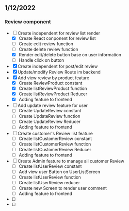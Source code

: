 ## 1/12/2022
### Review component
- [ ] Create independent for review list render
  - [x] Create React conponent for review list
  - [ ] Create edit review function
  - [ ] Create delete review function
  - [x] Render edit/delete button base on user information
  - [ ] Handle click on button
- [x] Create independent for post/edit review
- [x] Update/modify Review Route im backend
- [x] Add view review by product feature
  - [x] Create ReviewProduct constant
  - [x] Create listReviewProduct function
  - [x] Create listReviewProduct Reducer
  - [x] Adding feature to frontend
- [ ] Add update review feature for user
  - [ ] Create UpdateReview constant
  - [ ] Create UpdateReview function
  - [ ] Create UpdateReview Reducer
  - [ ] Adding feature to frontend
- [ ] Create customer's Review list feature
  - [ ] Create listCustomerReview constant
  - [ ] Create listCustomerReview function
  - [ ] Create listCustomerReview Reducer
  - [ ] Adding feature to frontend
- [ ] Create Admin feature to manage all customer Review
  - [ ] Create listUserReview constant
  - [ ] Add view user Button on UserListScreen
  - [ ] Create listUserReview function
  - [ ] Create listUserReview reducer
  - [ ] Create new Screen to render user comment
  - [ ] Adding feature to frontend

- [ ] 
- [ ] 